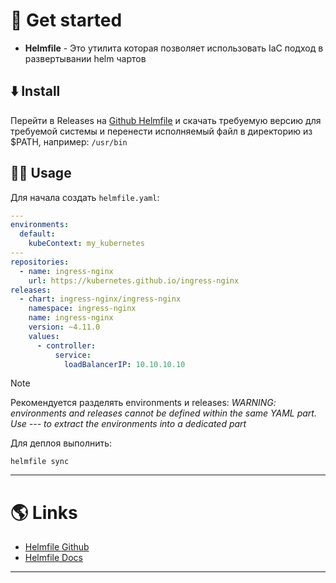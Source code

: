 # 🚀 Get started

- **Helmfile** - Это утилита которая позволяет использовать IaC подход в развертывании helm чартов

## ⬇️ Install

Перейти в Releases на [Github Helmfile](https://github.com/helmfile/helmfile) и скачать требуемую версию для требуемой системы и перенести исполняемый файл в директорию из $PATH, например: `/usr/bin`

## 👨‍🏭 Usage

Для начала создать `helmfile.yaml`:

```yaml
---
environments:
  default:
    kubeContext: my_kubernetes
---
repositories:
  - name: ingress-nginx
    url: https://kubernetes.github.io/ingress-nginx
releases:
  - chart: ingress-nginx/ingress-nginx
    namespace: ingress-nginx
    name: ingress-nginx
    version: ~4.11.0
    values:
      - controller:
          service:
            loadBalancerIP: 10.10.10.10
```

> [!NOTE]
> Рекомендуется разделять environments и releases:
> *WARNING: environments and releases cannot be defined within the same YAML part. Use --- to extract the environments into a dedicated part*

Для деплоя выполнить:

```shell
helmfile sync
```

---

# 🌎 Links

- [Helmfile Github](https://github.com/helmfile/helmfile)
- [Helmfile Docs](https://helmfile.readthedocs.io/en/latest/)

---
